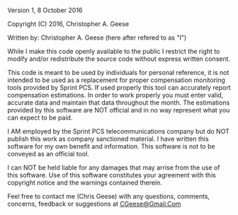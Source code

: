 Version 1, 8 October 2016

Copyright (C) 2016, Christopher A. Geese

Written by: Christopher A. Geese (here after refered to as "I")

While I make this code openly available to the public I restrict the right to modify and/or redistribute the source code without express written consent.

This code is meant to be used by individuals for personal reference, it is not intended to be used as a replacement for proper compensation monitoring tools provided by Sprint PCS. If used properly this tool can accurately report compensation estimations. In order to work properly you must enter valid, accurate data and maintain that data throughout the month. The estimations provided by this software are NOT official and in no way represent what you can expect to be paid. 

I AM employed by the Sprint PCS telecommunications company but do NOT publish this work as company sanctioned material. I have written this software for my own benefit and information. This software is not to be conveyed as an official tool. 

I can NOT be held liable for any damages that may arrise from the use of this software. Use of this software constitutes your agreement with this copyright notice and the warnings contained therein. 

Feel free to contact me (Chris Geese) with any questions, comments, concerns, feedback or suggestions at
CGeese@Gmail.Com
